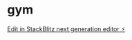 # gym

[Edit in StackBlitz next generation editor ⚡️](https://stackblitz.com/~/github.com/11julio11/gym)